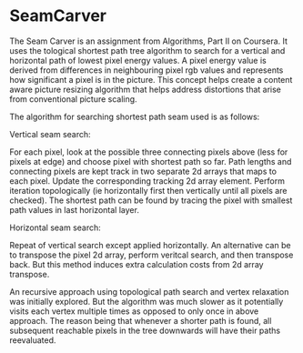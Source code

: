 # SeamCarver
The Seam Carver is an assignment from Algorithms, Part II on Coursera. It uses the tological shortest path tree algorithm to search for a vertical and horizontal path of lowest pixel energy values. A pixel energy value is derived from differences in neighbouring pixel rgb values and represents how significant a pixel is in the picture. This concept helps create a content aware picture resizing algorithm that helps address distortions that arise from conventional picture scaling. 

The algorithm for searching shortest path seam used is as follows:

Vertical seam search:

For each pixel, look at the possible three connecting pixels above (less for pixels at edge) and choose pixel with shortest path so far. Path lengths and connecting pixels are kept track in two separate 2d arrays that maps to each pixel. Update the corresponding tracking 2d array element. Perform iteration topologically (ie horizontally first then vertically until all pixels are checked). The shortest path can be found by tracing the pixel with smallest path values in last horizontal layer.

Horizontal seam search:

Repeat of vertical search except applied horizontally. An alternative can be to transpose the pixel 2d array, perform veritcal search, and then transpose back. But this method induces extra calculation costs from 2d array transpose.

An recursive approach using topological path search and vertex relaxation was initially explored. But the algorithm was much slower as it potentially visits each vertex multiple times as opposed to only once in above approach. The reason being that whenever a shorter path is found, all subsequent reachable pixels in the tree downwards will have their paths reevaluated. 
